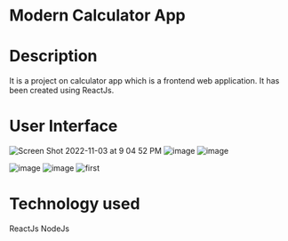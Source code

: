 # Modern Calculator App

# Description
It is a project on calculator app which is a frontend web application. It has been created using ReactJs.

# User Interface
![Screen Shot 2022-11-03 at 9 04 52 PM](https://user-images.githubusercontent.com/88326256/199801450-b0920fc4-c9e6-436e-b961-e49d25fbf18b.png)
![image](https://github.com/rohaankashyap-nitrr/CalculatorApp_iNeuron/assets/139712894/30510e24-284e-434b-a1da-795a87ef6ee4)
![image](https://github.com/rohaankashyap-nitrr/CalculatorApp_iNeuron/assets/139712894/575322b5-66df-45f6-9d4c-559ce76b0e68)

![image](https://github.com/rohaankashyap-nitrr/CalculatorApp_iNeuron/assets/139712894/5e40a896-3e9f-4136-a5c4-fcf2d46466f0)
![image](https://github.com/rohaankashyap-nitrr/CalculatorApp_iNeuron/assets/139712894/7a8ee4c6-eb8f-4a71-bfb7-fcb02a4e671f)
![first](https://github.com/rohaankashyap-nitrr/CalculatorApp_iNeuron/assets/139712894/b765e075-0f59-45d3-9144-62e33ef99f05)


# Technology used
ReactJs
NodeJs
